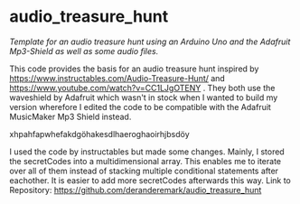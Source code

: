 # audio_treasure_hunt
*Template for an audio treasure hunt using an Arduino Uno and the Adafruit Mp3-Shield as well as some audio files.*

This code provides the basis for an audio treasure hunt inspired by https://www.instructables.com/Audio-Treasure-Hunt/ and https://www.youtube.com/watch?v=CC1LJgOTENY .
They both use the waveshield by Adafruit which wasn't in stock when I wanted to build my version wherefore I edited the code to be compatible with the Adafruit MusicMaker Mp3 Shield instead.

xhpahfapwhefakdgöhakesdlhaeroghaoirhjbsdöy

I used the code by instructables but made some changes. Mainly, I stored the secretCodes into a multidimensional array. This enables me to iterate over all of them instead of 
stacking multiple conditional statements after eachother. It is easier to add more secretCodes afterwards this way. Link to Repository: https://github.com/deranderemark/audio_treasure_hunt
